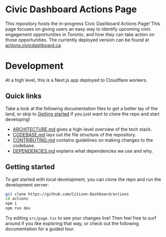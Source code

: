 # Civic Dashboard Actions Page

This repository hosts the in-progress Civic Dashboard Actions Page! This page focuses on giving users an easy way to identify upcoming civic engagement opportunities in Toronto, and how they can take action on those opportunities. The currently deployed version can be found at [actions.civicdashboard.ca](https://actions.civicdashboard.ca).

# Development

At a high level, this is a Next.js app deployed to Cloudflare workers.

## Quick links

Take a look at the following documentation files to get a better lay of the land, or skip to [Getting started](./README.md#getting-started) if you just want to clone the repo and start developing!

- [ARCHITECTURE.md](./docs/ARCHITECTURE.md) gives a high-level overview of the tech stack.
- [CODEBASE.md](./docs/CODEBASE.md) lays out the file structure of the repository.
- [CONTRIBUTING.md](./docs/CONTRIBUTING.MD) contains guidelines on making changes to the codebase.
- [DEPENDENCIES.md](./docs/DEPENDENCIES.md) explains what dependencies we use and why.

## Getting started

To get started with local development, you can clone the repo and run the development server:

```sh
git clone https://github.com/Citizen-Dashboard/actions
cd actions
npm i
npm run dev
```

Try editing `src/page.tsx` to see your changes live! Then feel free to surf around if you like exploring that way, or check out the following documentation for a guided tour.
